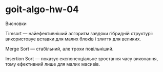# goit-algo-hw-04
Висновки

Timsort — найефективніший алгоритм завдяки гібридній структурі: використовує вставки для малих блоків і злиття для великих.

Merge Sort — стабільний, але трохи повільніший.

Insertion Sort — показує експоненціальне зростання часу виконання, тому ефективний лише для малих масивів.
